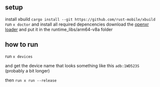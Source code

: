 ## setup
install xbuild ```cargo install --git https://github.com/rust-mobile/xbuild```
run ```x doctor``` and install all required depencencies
download the [openxr loader](https://developer.oculus.com/downloads/package/oculus-openxr-mobile-sdk/) and put it in the runtime_libs/arm64-v8a folder

## how to run
run ```x devices```

and get the device name that looks something like this ```adb:1WD523S``` (probably a bit longer)
 
then ```run x run --release```
